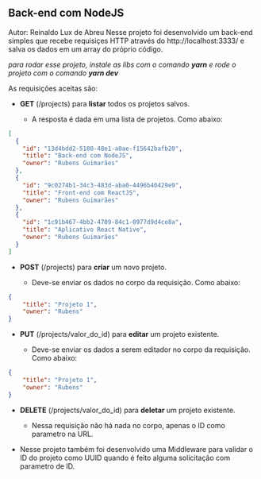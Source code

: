 ## Back-end com NodeJS
Autor: Reinaldo Lux de Abreu
Nesse projeto foi desenvolvido um back-end simples que recebe requisiçes HTTP através do http://localhost:3333/ e salva os dados em um array do próprio código.

*para rodar esse projeto, instale as libs com o comando **yarn** e rode o projeto com o comando **yarn dev***

As requisições aceitas são:

+ **GET** (/projects) para **listar** todos os projetos salvos.

  + A resposta é dada em uma lista de projetos. Como abaixo:
```JSON
[
  {
    "id": "13d4bdd2-5180-48e1-a0ae-f15642bafb20",
    "title": "Back-end com NodeJS",
    "owner": "Rubens Guimarães"
  },
  {
    "id": "9c0274b1-34c3-483d-aba0-4496b40429e9",
    "title": "Front-end com ReactJS",
    "owner": "Rubens Guimarães"
  },
  {
    "id": "1c91b467-4bb2-4709-84c1-0977d9d4ce8a",
    "title": "Aplicativo React Native",
    "owner": "Rubens Guimarães"
  }
]
```


+ **POST** (/projects) para **criar** um novo projeto.

  + Deve-se enviar os dados no corpo da requisição. Como abaixo:

```JSON
{
	"title": "Projeto 1",
	"owner": "Rubens"
}
```

+ **PUT** (/projects/valor_do_id) para **editar** um projeto existente.

  + Deve-se enviar os dados a serem editador no corpo da requisição. Como abaixo:

```JSON
{
	"title": "Projeto 1",
	"owner": "Rubens"
}
```


+ **DELETE** (/projects/valor_do_id) para **deletar** um projeto existente.

  + Nessa requisição não há nada no corpo, apenas o ID como parametro na URL.


* Nesse projeto também foi desenvolvido uma Middleware para validar o ID do projeto como UUID quando é feito alguma solicitação com parametro de ID.

